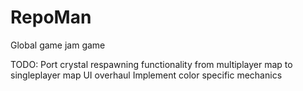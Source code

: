 # RepoMan
Global game jam game


TODO:
Port crystal respawning functionality from multiplayer map to singleplayer map
UI overhaul
Implement color specific mechanics
